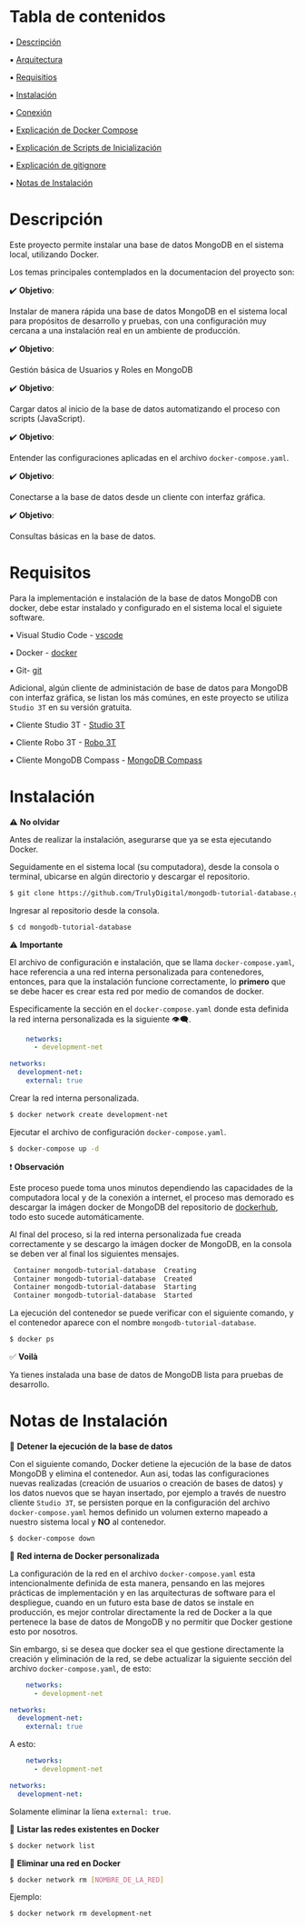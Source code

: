 # Tabla de contenidos

:black_small_square: [Descripción](#descripción)

:black_small_square: [Arquitectura](#arquitectura)

:black_small_square: [Requisitios](#requisitos)

:black_small_square: [Instalación](#instalación)

:black_small_square: [Conexión](#conexión)

:black_small_square: [Explicación de Docker Compose](#explicación-de-docker-compose)

:black_small_square: [Explicación de Scripts de Inicialización](#explicación-de-scripts-de-inicialización)

:black_small_square: [Explicación de gitignore](#explicación-de-gitignore)

:black_small_square: [Notas de Instalación](#notas-de-instalación)





# Descripción

Este proyecto permite instalar una base de datos MongoDB en el sistema local, utilizando Docker.

Los temas principales contemplados en la documentacion del proyecto son:

:heavy_check_mark: **Objetivo**:

Instalar de manera rápida una base de datos MongoDB en el sistema local para propósitos de desarrollo y pruebas, con una configuración muy cercana a una instalación real en un ambiente de producción.

:heavy_check_mark: **Objetivo**:

Gestión básica de Usuarios y Roles en MongoDB

:heavy_check_mark: **Objetivo**:

Cargar datos al inicio de la base de datos automatizando el proceso con scripts (JavaScript).

:heavy_check_mark: **Objetivo**:

Entender las configuraciones aplicadas en el archivo `docker-compose.yaml`.

:heavy_check_mark: **Objetivo**:

Conectarse a la base de datos desde un cliente con interfaz gráfica.

:heavy_check_mark: **Objetivo**:

Consultas básicas en la base de datos.






# Requisitos

Para la implementación e instalación de la base de datos MongoDB con docker, debe estar instalado y configurado en el sistema local el siguiete software.

:black_small_square: Visual Studio Code - [vscode](https://code.visualstudio.com/)

:black_small_square: Docker - [docker](https://www.docker.com/)

:black_small_square: Git- [git](https://git-scm.com/)

Adicional, algún cliente de administación de base de datos para MongoDB con interfaz gráfica, se listan los más comúnes, en este proyecto se utiliza `Studio 3T` en su versión gratuita.

:black_small_square: Cliente Studio 3T - [Studio 3T](https://studio3t.com/es/)

:black_small_square: Cliente Robo 3T - [Robo 3T](https://robomongo.org/)

:black_small_square: Cliente MongoDB Compass - [MongoDB Compass](https://www.mongodb.com/products/tools/compass)





# Instalación

:warning: **No olvidar**

Antes de realizar la instalación, asegurarse que ya se esta ejecutando Docker.

Seguidamente en el sistema local (su computadora), desde la consola o terminal, ubicarse en algún directorio y descargar el repositorio.

```bash
$ git clone https://github.com/TrulyDigital/mongodb-tutorial-database.git 
```

Ingresar al repositorio desde la consola.

```bash
$ cd mongodb-tutorial-database
```

:warning: **Importante**

El archivo de configuración e instalación, que se llama `docker-compose.yaml`, hace referencia a una red interna personalizada para contenedores, entonces, para que la instalación funcione correctamente, lo **primero** que se debe hacer es crear esta red por medio de comandos de docker.

Especificamente la sección en el `docker-compose.yaml` donde esta definida la red interna personalizada es la siguiente :eye_speech_bubble:.

```yaml
    networks:
      - development-net

networks:
  development-net:
    external: true
```

Crear la red interna personalizada.

```bash
$ docker network create development-net
```

Ejecutar el archivo de configuración `docker-compose.yaml`.

```bash
$ docker-compose up -d
```

:exclamation: **Observación**

Este proceso puede toma unos minutos dependiendo las capacidades de la computadora local y de la conexión a internet, el proceso mas demorado es descargar la imágen docker de MongoDB del repositorio de [dockerhub](https://hub.docker.com/), todo esto sucede automáticamente.

Al final del proceso, si la red interna personalizada fue creada correctamente y se descargo la imágen docker de MongoDB, en la consola se deben ver al final los siguientes mensajes.

```bash
 Container mongodb-tutorial-database  Creating
 Container mongodb-tutorial-database  Created
 Container mongodb-tutorial-database  Starting
 Container mongodb-tutorial-database  Started
```

La ejecución del contenedor se puede verificar con el siguiente comando, y el contenedor aparece con el nombre `mongodb-tutorial-database`.

```bash
$ docker ps
```

:white_check_mark: **Voilà**

Ya tienes instalada una base de datos de MongoDB lista para pruebas de desarrollo.






# Notas de Instalación

:loudspeaker: **Detener la ejecución de la base de datos**

Con el siguiente comando, Docker detiene la ejecución de la base de datos MongoDB y elimina el contenedor. Aun asi, todas las configuraciones nuevas realizadas (creación de usuarios o creación de bases de datos) y los datos nuevos que se hayan insertado, por ejemplo a través de nuestro cliente `Studio 3T`, se persisten porque en la configuración del archivo `docker-compose.yaml` hemos definido un volumen externo mapeado a nuestro sistema local y **NO** al contenedor.

```bash
$ docker-compose down
```

:loudspeaker: **Red interna de Docker personalizada**

La configuración de la red en el archivo `docker-compose.yaml` esta intencionalmente definida de esta manera, pensando en las mejores prácticas de implementación y en las arquitecturas de software para el despliegue, cuando en un futuro esta base de datos se instale en producción, es mejor controlar directamente la red de Docker a la que pertenece la base de datos de MongoDB y no permitir que Docker gestione esto por nosotros. 

Sin embargo, si se desea que docker sea el que gestione directamente la creación y eliminación de la red, se debe actualizar la siguiente sección del archivo `docker-compose.yaml`, de esto:

```yaml
    networks:
      - development-net

networks:
  development-net:
    external: true
```

A esto:

```yaml
    networks:
      - development-net

networks:
  development-net:
```

Solamente eliminar la líena `external: true`.

:loudspeaker: **Listar las redes existentes en Docker**

```bash
$ docker network list
```

:loudspeaker: **Eliminar una red en Docker**

```bash
$ docker network rm [NOMBRE_DE_LA_RED]
```

Ejemplo:

```bash
$ docker network rm development-net
```









